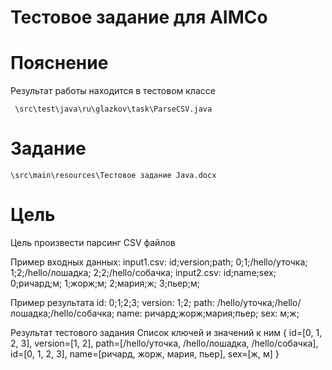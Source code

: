 Тестовое задание для AIMCo
==========================

Пояснение
=========
Результат работы находится в тестовом классе

`` 
\src\test\java\ru\glazkov\task\ParseCSV.java
``

Задание
========

``
\src\main\resources\Тестовое задание Java.docx
``

Цель
=====
Цель произвести парсинг CSV файлов

Пример входных данных:
input1.csv:
id;version;path;
0;1;/hello/уточка;
1;2;/hello/лошадка;
2;2;/hello/собачка;
input2.csv:
id;name;sex;
0;ричард;м;
1;жорж;м;
2;мария;ж;
3;пьер;м;

Пример результата
id:
0;1;2;3;
version:
1;2;
path:
/hello/уточка;/hello/лошадка;/hello/собачка;
name:
ричард;жорж;мария;пьер;
sex:
м;ж;

Результат тестового задания
Список ключей и значений к ним
{ id=[0, 1, 2, 3],
 version=[1, 2],
 path=[/hello/уточка, /hello/лошадка, /hello/собачка],
 id=[0, 1, 2, 3],
 name=[ричард, жорж, мария, пьер],
 sex=[ж, м] }


